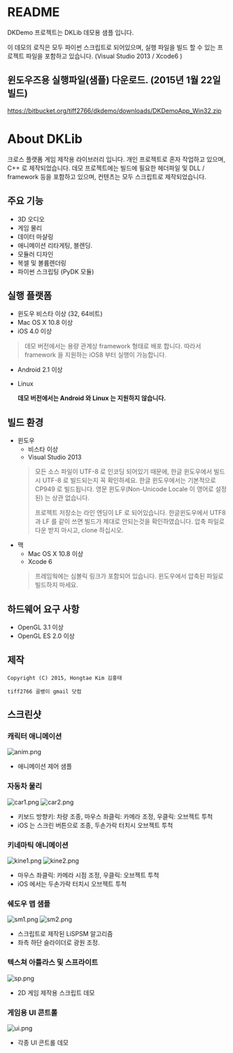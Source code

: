 # README #

DKDemo 프로젝트는 DKLib 데모용 샘플 입니다.

이 데모의 로직은 모두 파이썬 스크립트로 되어있으며, 실행 파일을 빌드 할 수 있는 프로젝트 파일을 포함하고 있습니다. (Visual Studio 2013 / Xcode6 )

## 윈도우즈용 실행파일(샘플) 다운로드.  (2015년 1월 22일 빌드)
https://bitbucket.org/tiff2766/dkdemo/downloads/DKDemoApp_Win32.zip

# About DKLib
크로스 플랫폼 게임 제작용 라이브러리 입니다. 개인 프로젝트로 혼자 작업하고 있으며, C++ 로 제작되었습니다. 데모 프로젝트에는 빌드에 필요한 헤더파일 및 DLL / framework 등을 포함하고 있으며, 컨텐츠는 모두 스크립트로 제작되었습니다.

## 주요 기능
* 3D 오디오
* 게임 물리
* 데이터 마샬링
* 애니메이션 리타게팅, 블렌딩.
* 모듈러 디자인
* 복셀 및 볼륨렌더링
* 파이썬 스크립팅 (PyDK 모듈)

## 실행 플랫폼
* 윈도우 비스타 이상 (32, 64비트)
* Mac OS X 10.8 이상
* iOS 4.0 이상
> 데모 버전에서는 용량 관계상 framework 형태로 배포 합니다. 따라서 framework 을 지원하는 iOS8 부터 실행이 가능합니다.
* Android 2.1 이상
* Linux

    **데모 버전에서는 Android 와 Linux 는 지원하지 않습니다.**

## 빌드 환경
* 윈도우
    * 비스타 이상
    * Visual Studio 2013
    > 모든 소스 파일이 UTF-8 로 인코딩 되어있기 때문에, 한글 윈도우에서 빌드시 UTF-8 로 빌드되는지 꼭 확인하세요. 한글 윈도우에서는 기본적으로 CP949 로 빌드됩니다. 영문 윈도우(Non-Unicode Locale 이 영어로 설정된) 는 상관 없습니다.
    > 
    > 프로젝트 저장소는 라인 엔딩이 LF 로 되어있습니다. 한글윈도우에서 UTF8 과 LF 를 같이 쓰면 빌드가 제대로 안되는것을 확인하였습니다. 압축 파일로 다운 받지 마시고, clone 하십시오.
* 맥
    * Mac OS X 10.8 이상
    * Xcode 6
    > 프레임웍에는 심볼릭 링크가 포함되어 있습니다. 윈도우에서 압축된 파일로 빌드하지 마세요.

## 하드웨어 요구 사항
* OpenGL 3.1 이상
* OpenGL ES 2.0 이상

## 제작
    Copyright (C) 2015, Hongtae Kim 김홍태
~~~~
tiff2766 골뱅이 gmail 닷컴
~~~~

## 스크린샷 
### 캐릭터 애니메이션
![anim.png](https://bitbucket.org/repo/keLaoe/images/2465982228-anim.png)

* 애니메이션 제어 샘플

### 자동차 물리
![car1.png](https://bitbucket.org/repo/keLaoe/images/1454161511-car1.png)
![car2.png](https://bitbucket.org/repo/keLaoe/images/736436422-car2.png)

* 키보드 방향키: 차량 조종, 마우스 좌클릭: 카메라 조정, 우클릭: 오브젝트 투척
* iOS 는 스크린 버튼으로 조종, 두손가락 터치시 오브젝트 투척

### 키네마틱 애니메이션
![kine1.png](https://bitbucket.org/repo/keLaoe/images/1827184730-kine1.png)
![kine2.png](https://bitbucket.org/repo/keLaoe/images/540183168-kine2.png)

* 마우스 좌클릭: 카메라 시점 조정, 우클릭: 오브젝트 투척
* iOS 에서는 두손가락 터치시 오브젝트 투척

### 쉐도우 맵 샘플
![sm1.png](https://bitbucket.org/repo/keLaoe/images/4172863041-sm1.png)
![sm2.png](https://bitbucket.org/repo/keLaoe/images/952550011-sm2.png)

* 스크립트로 제작된 LiSPSM 알고리즘
* 좌측 하단 슬라이더로 광원 조정.

### 텍스쳐 아틀라스 및 스프라이트
![sp.png](https://bitbucket.org/repo/keLaoe/images/605784757-sp.png)

* 2D 게임 제작용 스크립트 데모

### 게임용 UI 콘트롤
![ui.png](https://bitbucket.org/repo/keLaoe/images/3182995816-ui.png)

* 각종 UI 콘트롤 데모

